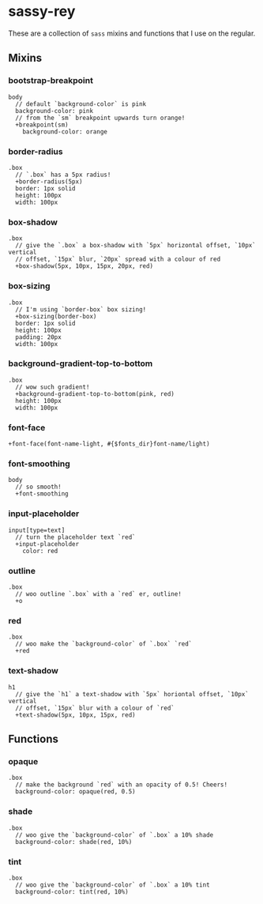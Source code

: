 # sassy-rey

These are a collection of `sass` mixins and functions that I use on the regular.

## Mixins

### bootstrap-breakpoint

```
body
  // default `background-color` is pink
  background-color: pink
  // from the `sm` breakpoint upwards turn orange!
  +breakpoint(sm)
    background-color: orange
```

### border-radius

```
.box
  // `.box` has a 5px radius!
  +border-radius(5px)
  border: 1px solid
  height: 100px
  width: 100px
```

### box-shadow

```
.box
  // give the `.box` a box-shadow with `5px` horizontal offset, `10px` vertical
  // offset, `15px` blur, `20px` spread with a colour of red
  +box-shadow(5px, 10px, 15px, 20px, red)
```

### box-sizing

```
.box
  // I'm using `border-box` box sizing!
  +box-sizing(border-box)
  border: 1px solid
  height: 100px
  padding: 20px
  width: 100px
```

### background-gradient-top-to-bottom

```
.box
  // wow such gradient!
  +background-gradient-top-to-bottom(pink, red)
  height: 100px
  width: 100px
```

### font-face

```
+font-face(font-name-light, #{$fonts_dir}font-name/light)
```


### font-smoothing

```
body
  // so smooth!
  +font-smoothing
```

### input-placeholder

```
input[type=text]
  // turn the placeholder text `red`
  +input-placeholder
    color: red
```


### outline

```
.box
  // woo outline `.box` with a `red` er, outline!
  +o
```

### red

```
.box
  // woo make the `background-color` of `.box` `red`
  +red
```

### text-shadow

```
h1
  // give the `h1` a text-shadow with `5px` horiontal offset, `10px` vertical
  // offset, `15px` blur with a colour of `red`
  +text-shadow(5px, 10px, 15px, red)
```

## Functions

### opaque

```
.box
  // make the background `red` with an opacity of 0.5! Cheers!
  background-color: opaque(red, 0.5)
```

### shade

```
.box
  // woo give the `background-color` of `.box` a 10% shade
  background-color: shade(red, 10%)
```

### tint

```
.box
  // woo give the `background-color` of `.box` a 10% tint
  background-color: tint(red, 10%)
```
